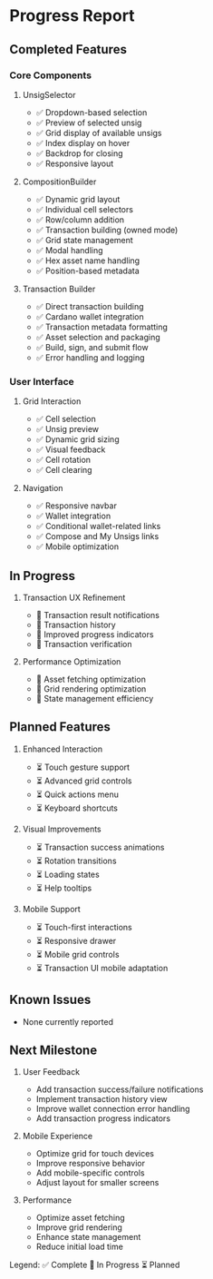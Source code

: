 # Progress Report

## Completed Features

### Core Components
1. UnsigSelector
   - ✅ Dropdown-based selection
   - ✅ Preview of selected unsig
   - ✅ Grid display of available unsigs
   - ✅ Index display on hover
   - ✅ Backdrop for closing
   - ✅ Responsive layout

2. CompositionBuilder
   - ✅ Dynamic grid layout
   - ✅ Individual cell selectors
   - ✅ Row/column addition
   - ✅ Transaction building (owned mode)
   - ✅ Grid state management
   - ✅ Modal handling
   - ✅ Hex asset name handling
   - ✅ Position-based metadata

3. Transaction Builder
   - ✅ Direct transaction building
   - ✅ Cardano wallet integration
   - ✅ Transaction metadata formatting
   - ✅ Asset selection and packaging
   - ✅ Build, sign, and submit flow
   - ✅ Error handling and logging

### User Interface
1. Grid Interaction
   - ✅ Cell selection
   - ✅ Unsig preview
   - ✅ Dynamic grid sizing
   - ✅ Visual feedback
   - ✅ Cell rotation
   - ✅ Cell clearing

2. Navigation
   - ✅ Responsive navbar
   - ✅ Wallet integration
   - ✅ Conditional wallet-related links
   - ✅ Compose and My Unsigs links
   - ✅ Mobile optimization

## In Progress
1. Transaction UX Refinement
   - 🔄 Transaction result notifications
   - 🔄 Transaction history
   - 🔄 Improved progress indicators
   - 🔄 Transaction verification
   
2. Performance Optimization
   - 🔄 Asset fetching optimization
   - 🔄 Grid rendering optimization
   - 🔄 State management efficiency

## Planned Features
1. Enhanced Interaction
   - ⏳ Touch gesture support
   - ⏳ Advanced grid controls
   - ⏳ Quick actions menu
   - ⏳ Keyboard shortcuts

2. Visual Improvements
   - ⏳ Transaction success animations
   - ⏳ Rotation transitions
   - ⏳ Loading states
   - ⏳ Help tooltips

3. Mobile Support
   - ⏳ Touch-first interactions
   - ⏳ Responsive drawer
   - ⏳ Mobile grid controls
   - ⏳ Transaction UI mobile adaptation

## Known Issues
- None currently reported

## Next Milestone
1. User Feedback
   - Add transaction success/failure notifications
   - Implement transaction history view
   - Improve wallet connection error handling
   - Add transaction progress indicators

2. Mobile Experience
   - Optimize grid for touch devices
   - Improve responsive behavior
   - Add mobile-specific controls
   - Adjust layout for smaller screens

3. Performance
   - Optimize asset fetching
   - Improve grid rendering
   - Enhance state management
   - Reduce initial load time

Legend:
✅ Complete
🔄 In Progress
⏳ Planned 
